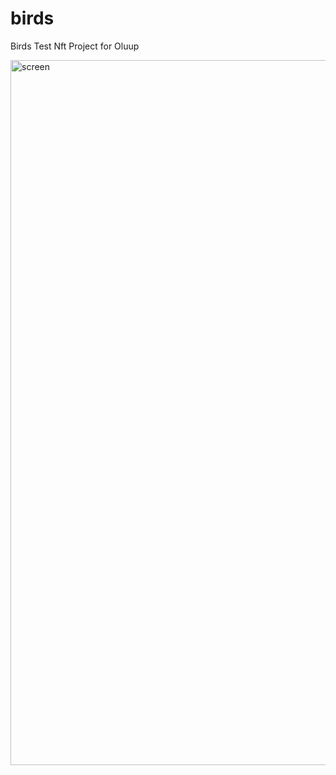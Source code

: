 # birds

Birds Test Nft Project for Oluup

<img width="1128" alt="screen" src="https://user-images.githubusercontent.com/1306620/149696699-508551b7-53c0-4115-b0e2-9fffcad8c5d2.png">
